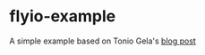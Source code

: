 # flyio-example
A simple example based on Tonio Gela's [blog post](https://toniogela.dev/http4s-on-fly-io/)
